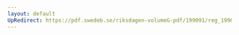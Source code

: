 ```yaml
---
layout: default
UpRedirect: https://pdf.swedeb.se/riksdagen-volumeG-pdf/199091/reg_199091/reg_199091_0430.pdf
---
```

